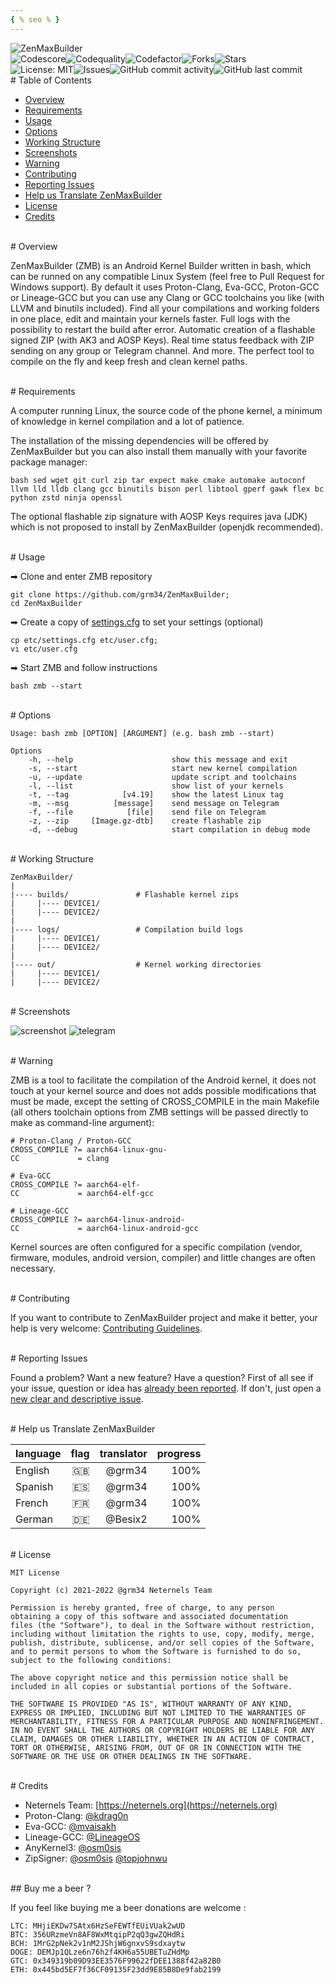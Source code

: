 ```yaml
---
{ % seo % }
---
```


<img alt="ZenMaxBuilder" src="assets/images/zmb.png" />
<br>
<img src="https://api.codiga.io/project/23638/score/svg" alt="Codescore"><img src="https://api.codiga.io/project/23638/status/svg" alt="Codequality"><img src="https://www.codefactor.io/repository/github/grm34/zenmaxbuilder/badge" alt="Codefactor"><img src="https://img.shields.io/github/forks/grm34/ZenMaxBuilder.svg?logo=github" alt="Forks"><img src="https://img.shields.io/github/stars/grm34/ZenMaxBuilder.svg?logo=github-sponsors" alt="Stars">
<br>
<img src="https://img.shields.io/badge/license-MIT-blue.svg?logo=keepassxc" alt="License: MIT"><img src="https://img.shields.io/github/issues/grm34/ZenMaxBuilder.svg?logo=git" alt="Issues"><img alt="GitHub commit activity" src="https://img.shields.io/github/commit-activity/y/grm34/zenmaxbuilder?label=commits&logo=github"><img alt="GitHub last commit" src="https://img.shields.io/github/last-commit/grm34/ZenMaxBuilder?style=flat-square&logo=Github">

<br>
# Table of Contents

- [Overview](https://kernel-builder.com#overview)
- [Requirements](https://kernel-builder.com#requirements)
- [Usage](https://kernel-builder.com#usage)
- [Options](https://kernel-builder.com#options)
- [Working Structure](https://kernel-builder.com#working-structure)
- [Screenshots](https://kernel-builder.com#screenshots)
- [Warning](https://kernel-builder.com#warning)
- [Contributing](https://kernel-builder.com#contributing)
- [Reporting Issues](https://kernel-builder.com#reporting-issues)
- [Help us Translate ZenMaxBuilder](https://kernel-builder.com#help-us-translate-zenmaxbuilder)
- [License](https://kernel-builder.com#license)
- [Credits](https://kernel-builder.com#credits)

<br>
# Overview

ZenMaxBuilder (ZMB) is an Android Kernel Builder written in bash, which can be runned on any compatible Linux System (feel free to Pull Request for Windows support). By default it uses Proton-Clang, Eva-GCC, Proton-GCC or Lineage-GCC but you can use any Clang or GCC toolchains you like (with LLVM and binutils included). Find all your compilations and working folders in one place, edit and maintain your kernels faster. Full logs with the possibility to restart the build after error. Automatic creation of a flashable signed ZIP (with AK3 and AOSP Keys). Real time status feedback with ZIP sending on any group or Telegram channel. And more. The perfect tool to compile on the fly and keep fresh and clean kernel paths.

<br>
# Requirements

A computer running Linux, the source code of the phone kernel, a minimum of knowledge in kernel compilation and a lot of patience.

The installation of the missing dependencies will be offered by ZenMaxBuilder but you can also install them manually with your favorite package manager:

    bash sed wget git curl zip tar expect make cmake automake autoconf llvm lld lldb clang gcc binutils bison perl libtool gperf gawk flex bc python zstd ninja openssl

The optional flashable zip signature with AOSP Keys requires java (JDK) which is not proposed to install by ZenMaxBuilder (openjdk recommended).

<br>
# Usage

➡ Clone and enter ZMB repository

    git clone https://github.com/grm34/ZenMaxBuilder;
    cd ZenMaxBuilder

➡ Create a copy of [settings.cfg](https://github.com/grm34/ZenMaxBuilder/blob/zmb/etc/settings.cfg) to set your settings (optional)

    cp etc/settings.cfg etc/user.cfg;
    vi etc/user.cfg

➡ Start ZMB and follow instructions

    bash zmb --start

<br>
# Options

    Usage: bash zmb [OPTION] [ARGUMENT] (e.g. bash zmb --start)

    Options
        -h, --help                      show this message and exit
        -s, --start                     start new kernel compilation
        -u, --update                    update script and toolchains
        -l, --list                      show list of your kernels
        -t, --tag            [v4.19]    show the latest Linux tag
        -m, --msg          [message]    send message on Telegram
        -f, --file            [file]    send file on Telegram
        -z, --zip     [Image.gz-dtb]    create flashable zip
        -d, --debug                     start compilation in debug mode

<br>
# Working Structure

    ZenMaxBuilder/
    |
    |---- builds/               # Flashable kernel zips
    |     |---- DEVICE1/
    |     |---- DEVICE2/
    |
    |---- logs/                 # Compilation build logs
    |     |---- DEVICE1/
    |     |---- DEVICE2/
    |
    |---- out/                  # Kernel working directories
    |     |---- DEVICE1/
    |     |---- DEVICE2/

<br>
# Screenshots

![screenshot](assets/images/screenshot.png)
![telegram](assets/images/telegram.jpg)

<br>
# Warning

ZMB is a tool to facilitate the compilation of the Android kernel, it does not touch at your kernel source and does not adds possible modifications that must be made, except the setting of CROSS_COMPILE in the main Makefile (all others toolchain options from ZMB settings will be passed directly to make as command-line argument):

    # Proton-Clang / Proton-GCC
    CROSS_COMPILE ?= aarch64-linux-gnu-
    CC             = clang

    # Eva-GCC
    CROSS_COMPILE ?= aarch64-elf-
    CC             = aarch64-elf-gcc

    # Lineage-GCC
    CROSS_COMPILE ?= aarch64-linux-android-
    CC             = aarch64-linux-android-gcc

Kernel sources are often configured for a specific compilation (vendor, firmware, modules, android version, compiler) and little changes are often necessary.

<br>
# Contributing

If you want to contribute to ZenMaxBuilder project and make it better, your help is very welcome: [Contributing Guidelines](https://github.com/grm34/ZenMaxBuilder/blob/zmb/.github/CONTRIBUTING.md).

<br>
# Reporting Issues

Found a problem? Want a new feature? Have a question? First of all see if your issue, question or idea has [already been reported](https://github.com/grm34/ZenMaxBuilder/issues). If don't, just open a [new clear and descriptive issue](https://github.com/grm34/ZenMaxBuilder/issues/new/choose).

<br>
# Help us Translate ZenMaxBuilder

| language | flag | translator | progress |
| :------- | ---: | ---------: | -------: |
| English  |   🇬🇧 |     @grm34 |     100% |
| Spanish  |   🇪🇸 |     @grm34 |     100% |
| French   |   🇫🇷 |     @grm34 |     100% |
| German   |   🇩🇪 |    @Besix2 |     100% |

<br>
# License

    MIT License

    Copyright (c) 2021-2022 @grm34 Neternels Team

    Permission is hereby granted, free of charge, to any person
    obtaining a copy of this software and associated documentation
    files (the "Software"), to deal in the Software without restriction,
    including without limitation the rights to use, copy, modify, merge,
    publish, distribute, sublicense, and/or sell copies of the Software,
    and to permit persons to whom the Software is furnished to do so,
    subject to the following conditions:

    The above copyright notice and this permission notice shall be
    included in all copies or substantial portions of the Software.

    THE SOFTWARE IS PROVIDED "AS IS", WITHOUT WARRANTY OF ANY KIND,
    EXPRESS OR IMPLIED, INCLUDING BUT NOT LIMITED TO THE WARRANTIES OF
    MERCHANTABILITY, FITNESS FOR A PARTICULAR PURPOSE AND NONINFRINGEMENT.
    IN NO EVENT SHALL THE AUTHORS OR COPYRIGHT HOLDERS BE LIABLE FOR ANY
    CLAIM, DAMAGES OR OTHER LIABILITY, WHETHER IN AN ACTION OF CONTRACT,
    TORT OR OTHERWISE, ARISING FROM, OUT OF OR IN CONNECTION WITH THE
    SOFTWARE OR THE USE OR OTHER DEALINGS IN THE SOFTWARE.

<br>
# Credits

- Neternels Team: [https://neternels.org](https://neternels.org)
- Proton-Clang: [@kdrag0n](https://github.com/kdrag0n)
- Eva-GCC: [@mvaisakh](https://github.com/mvaisakh)
- Lineage-GCC: [@LineageOS](https://github.com/LineageOS)
- AnyKernel3: [@osm0sis](https://github.com/osm0sis)
- ZipSigner: [@osm0sis](https://github.com/osm0sis) [@topjohnwu](https://github.com/topjohnwu)

<br>
## Buy me a beer ?

If you feel like buying me a beer donations are welcome :

    LTC: MHjiEKDw7SAtx6HzSeFEWTfEUiVUak2wUD
    BTC: 356URzmeVn8AF8WxMtqipP2qQ3gwZQHdRi
    BCH: 1MrG2pNek2v1nM2JShjW6gnxvS9sdxaytw
    DOGE: DEMJp1QLze6n76h2f4KH6a55UBETuZHdMp
    GTC: 0x349319b09D93EE3576F99622fDEE1388f42a82B0
    ETH: 0x445bd5EF7f36CF09135F23dd9E85B8De9fab2199

